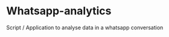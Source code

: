 Whatsapp-analytics
==================

Script / Application to analyse data in a whatsapp conversation
